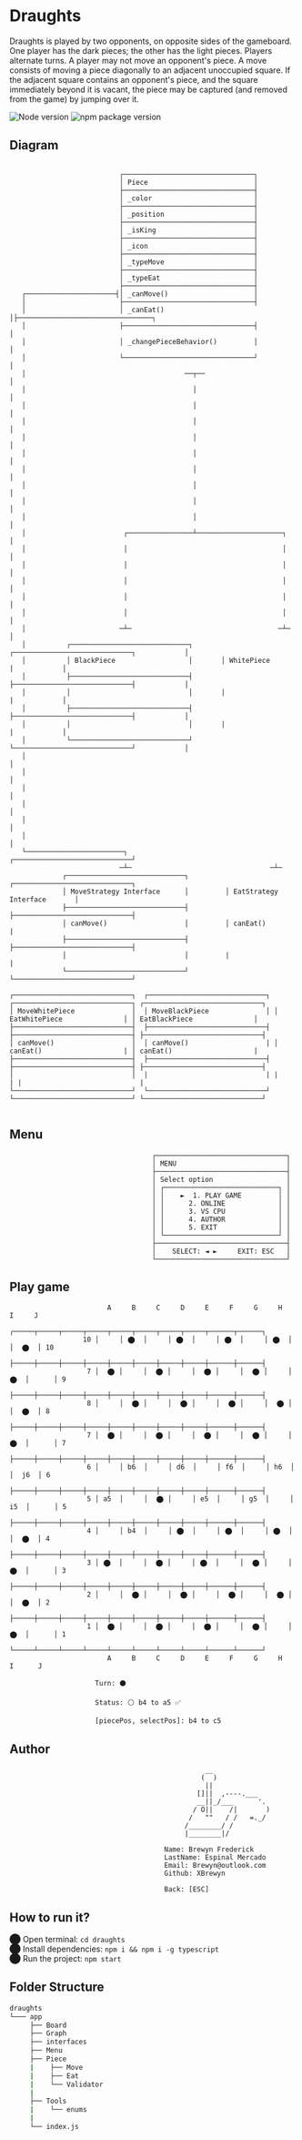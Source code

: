 # Draughts

Draughts is played by two opponents, on opposite sides of the gameboard. One player has the dark pieces; the other has the light pieces. 
Players alternate turns. A player may not move an opponent's piece. A move consists of moving a piece diagonally to an adjacent unoccupied square. 
If the adjacent square contains an opponent's piece, and the square immediately beyond it is vacant, the piece may be captured (and removed from the game) by jumping over it.

 ![Node version](https://img.shields.io/badge/Node%20version->=v17.3.1-green)
 ![npm package version](https://img.shields.io/badge/npm%20package->=v8.3.0-green)

## Diagram
```

                           ┌────────────────────────────────┐
                           │ Piece                          │
                           ├────────────────────────────────┤
                           │ _color                         │
                           ├────────────────────────────────┤
                           │ _position                      │
                           ├────────────────────────────────┤
                           │ _isKing                        │
                           ├────────────────────────────────┤
                           │ _icon                          │
                           ├────────────────────────────────┤
                           │ _typeMove                      │
                           ├────────────────────────────────┤
                           │ _typeEat                       │
                           ├────────────────────────────────┤
   ┌──────────────────────┤│ _canMove()                     │
   │                       ├────────────────────────────────┤
   │                       │ _canEat()                      │├─────────────────────────────────┐
   │                       ├────────────────────────────────┤                                  │
   │                       │ _changePieceBehavior()         │                                  │
   │                       └────────────────────────────────┘                                  │
   │                                       ──┬──                                               │
   │                                         │                                                 │
   │                                         │                                                 │
   │                                         │                                                 │
   │                                         │                                                 │
   │                                         │                                                 │
   │                                         │                                                 │
   │                                         │                                                 │
   │                                         │                                                 │
   │                                         │                                                 │
   │                        ┌────────────────┴─────────────────────┐                           │
   │                        │                                      │                           │
   │                        │                                      │                           │
   │                        │                                      │                           │
   │                        │                                      │                           │
   │                        │                                      │                           │
   │                       ─┴─                                    ─┴─                          │
   │          ┌─────────────────────────────┐       ┌─────────────────────────────┐            │
   │          │ BlackPiece                  │       │ WhitePiece                  |            │
   │          ├─────────────────────────────┤       ├─────────────────────────────┤            │
   │          │                             │       |                             |            │
   │          ├─────────────────────────────┤       ├─────────────────────────────┤            │
   │          │                             │       |                             |            │
   │          └─────────────────────────────┘       └─────────────────────────────┘            │
   │                                                                                           │
   │                                                                                           │
   │                                                                                           │
   │                                                                                           │
   │                                                                                           │
   │                                                                                           │
   └────────────────────────┐                                    ┌─────────────────────────────┘
                           ─┴─                                  ─┴─                 
             ┌─────────────────────────────┐         ┌─────────────────────────────┐
             │ MoveStrategy Interface      │         │ EatStrategy Interface       │
             ├─────────────────────────────┤         ├─────────────────────────────┤
             │ canMove()                   │         │ canEat()                    |
             ├─────────────────────────────┤         ├─────────────────────────────┤
             │                             │         |                             |
             └─────────────────────────────┘         └─────────────────────────────┘ 

┌─────────────────────────────┐  ┌─────────────────────────────┐ ┌─────────────────────────────┐ ┌─────────────────────────────┐
│ MoveWhitePiece              │  │ MoveBlackPiece              │ │ EatWhitePiece               │ │ EatBlackPiece               │
├─────────────────────────────┤  ├─────────────────────────────┤ ├─────────────────────────────┤ ├─────────────────────────────┤
│ canMove()                   │  │ canMove()                   | │ canEat()                    | │ canEat()                    |
├─────────────────────────────┤  ├─────────────────────────────┤ ├─────────────────────────────┤ ├─────────────────────────────┤
│                             │  |                             | |                             | |                             |
└─────────────────────────────┘  └─────────────────────────────┘ └─────────────────────────────┘ └─────────────────────────────┘
             

```
## Menu

                                       ┌────────────────────────────────┐
                                       │ MENU                           │
                                       ├────────────────────────────────┤
                                       │ Select option                  │
                                       │ ┌────────────────────────────┐ │
                                       │ │    ►  1. PLAY GAME         │ │
                                       │ │      2. ONLINE             │ │
                                       │ │      3. VS CPU             │ │
                                       │ │      4. AUTHOR             │ │
                                       │ │      5. EXIT               │ │           
                                       │ └────────────────────────────┘ │
                                       ├────────────────────────────────┤
                                       │    SELECT: ◄ ►     EXIT: ESC   │
                                       └────────────────────────────────┘


## Play game

                            A     B     C     D     E     F     G     H      I     J
                         ┌─────┬─────┬─────┬─────┬─────┬─────┬─────┬─────┬──────┬──────┐
                      10 │     │ ⬤  │     │ ⬤  │     │ ⬤  │     │ ⬤  │      │  ⬤  │ 10
                         ├─────┼─────┼─────┼─────┼─────┼─────┼─────┼─────┼──────┼──────┤
                       7 │  ⬤ │     │  ⬤ │     │  ⬤ │     │  ⬤ │     │  ⬤  │      │ 9
                         ├─────┼─────┼─────┼─────┼─────┼─────┼─────┼─────┼──────┼──────┤
                       8 │     │  ⬤ │     │  ⬤ │     │  ⬤ │     │  ⬤ │      │  ⬤  │ 8
                         ├─────┼─────┼─────┼─────┼─────┼─────┼─────┼─────┼──────┼──────┤
                       7 │  ⬤ │     │  ⬤ │     │  ⬤ │     │  ⬤ │     │  ⬤  │      │ 7
                         ├─────┼─────┼─────┼─────┼─────┼─────┼─────┼─────┼──────┼──────┤
                       6 │     │ b6  │     │ d6  │     │ f6  │     │ h6  │      │  j6  │ 6 
                         ├─────┼─────┼─────┼─────┼─────┼─────┼─────┼─────┼──────┼──────┤
                       5 │ a5  │     │  ⬤ │     │ e5  │     │ g5  │     │  i5  │      │ 5
                         ├─────┼─────┼─────┼─────┼─────┼─────┼─────┼─────┼──────┼──────┤
                       4 │     │ b4  │     │ ⬤  │     │ ⬤  │     │ ⬤  │      │  ⬤  │ 4
                         ├─────┼─────┼─────┼─────┼─────┼─────┼─────┼─────┼──────┼──────┤
                       3 │ ⬤  │     │  ⬤ │     │ ⬤  │     │  ⬤ │     │  ⬤  │      │ 3
                         ├─────┼─────┼─────┼─────┼─────┼─────┼─────┼─────┼──────┼──────┤
                       2 │     │  ⬤ │     │  ⬤ │     │  ⬤ │     │  ⬤ │      │  ⬤  │ 2
                         ├─────┼─────┼─────┼─────┼─────┼─────┼─────┼─────┼──────┼──────┤
                       1 │  ⬤ │     │  ⬤ │     │  ⬤ │     │  ⬤ │     │  ⬤  │      │ 1
                         └─────┴─────┴─────┴─────┴─────┴─────┴─────┴─────┴──────┴──────┘
                            A     B     C     D     E     F     G     H      I      J

                         Turn: ⚫

                         Status: ⚪ b4 to a5 ✅

                         [piecePos, selectPos]: b4 to c5
                               
 ## Author
                                        
                                                    __ 
                                                   (  )
                                                    ||
                                                  []||  ,----.___
                                                  __||_/___      '.
                                                 / O||    /|       )
                                                /   ""   / /   =._/
                                               /________/ /
                                               |________|/

                                          Name: Brewyn Frederick
                                          LastName: Espinal Mercado
                                          Email: Brewyn@outlook.com
                                          Github: XBrewyn

                                          Back: [ESC]
                                          
                                   
 ## How to run it?
⬤ Open terminal: `cd draughts` <br/>
⬤ Install dependencies: `npm i && npm i -g typescript` <br/>
⬤ Run the project: `npm start`

                                       
## Folder Structure

  ```bash
  draughts
  └─── app
       ├── Board
       ├── Graph
       ├── interfaces
       ├── Menu
       ├── Piece
       |    ├── Move
       |    ├── Eat
       |    └── Validator
       |
       ├── Tools
       |    └── enums
       |
       └── index.js
   ```
